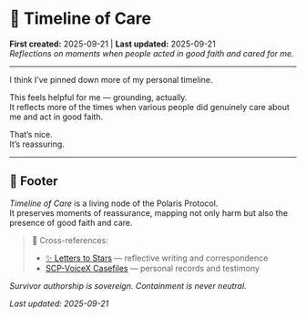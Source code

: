# 🌌 Timeline of Care  
**First created:** 2025-09-21 | **Last updated:** 2025-09-21  
*Reflections on moments when people acted in good faith and cared for me.*  

---

I think I’ve pinned down more of my personal timeline.  

This feels helpful for me — grounding, actually.  
It reflects more of the times when various people did genuinely care about me and act in good faith.  

That’s nice.  
It’s reassuring.  

---

## 🏮 Footer  

*Timeline of Care* is a living node of the Polaris Protocol.  
It preserves moments of reassurance, mapping not only harm but also the presence of good faith and care.  

> 📡 Cross-references:  
> - [✨ Letters to Stars](./) — reflective writing and correspondence  
> - [SCP-VoiceX Casefiles](../SCP-VoiceX_Casefiles/) — personal records and testimony  

*Survivor authorship is sovereign. Containment is never neutral.*  

_Last updated: 2025-09-21_
